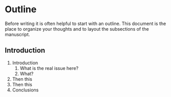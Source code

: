 # Outline

Before writing it is often helpful to start with an outline. This document is the place to organize your thoughts and to layout the subsections of the manuscript.

## Introduction

1. Introduction
    1. What is the real issue here?
    2. What?
2. Then this
3. Then this
4. Conclusions

